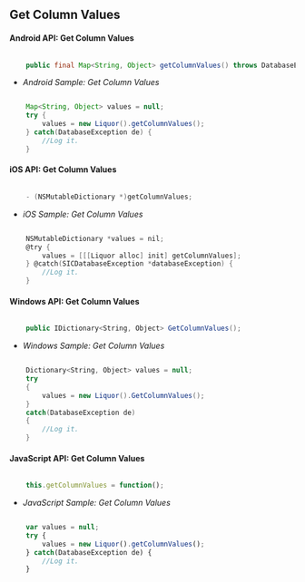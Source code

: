 ## Get Column Values

#### Android API: Get Column Values

```java

    public final Map<String, Object> getColumnValues() throws DatabaseException;

```

- _Android Sample: Get Column Values_

```java

    Map<String, Object> values = null;
    try {
        values = new Liquor().getColumnValues();
    } catch(DatabaseException de) {
		//Log it.
    }

```

#### iOS API: Get Column Values

```objective-c

    - (NSMutableDictionary *)getColumnValues;

```

- _iOS Sample: Get Column Values_

```objective-c

    NSMutableDictionary *values = nil;
    @try {
        values = [[[Liquor alloc] init] getColumnValues];
    } @catch(SICDatabaseException *databaseException) {
		//Log it.
    }

```


#### Windows API: Get Column Values

```c#

    public IDictionary<String, Object> GetColumnValues();

```

- _Windows Sample: Get Column Values_

```c#

    Dictionary<String, Object> values = null;
    try 
    {
        values = new Liquor().GetColumnValues();
    } 
    catch(DatabaseException de) 
    {
		//Log it.
    }

```

#### JavaScript API: Get Column Values

```javascript

    this.getColumnValues = function();

```

- _JavaScript Sample: Get Column Values_

```javascript

    var values = null;
    try {
        values = new Liquor().getColumnValues();
    } catch(DatabaseException de) {
		//Log it.
    }

```